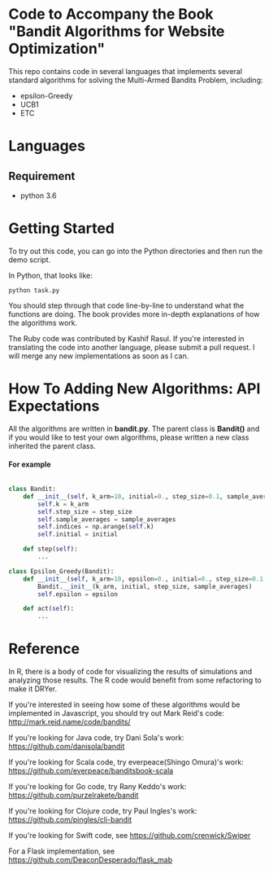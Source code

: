 # Code to Accompany the Book "Bandit Algorithms for Website Optimization"


This repo contains code in several languages that implements several standard algorithms for solving the Multi-Armed Bandits Problem, including:

* epsilon-Greedy
* UCB1
* ETC


# Languages

##  Requirement
- python 3.6  


# Getting Started

To try out this code, you can go into the Python directories and then run the demo script.

In Python, that looks like:

    python task.py

You should step through that code line-by-line to understand what the functions are doing. The book provides more in-depth explanations of how the algorithms work.

The Ruby code was contributed by Kashif Rasul. If you're interested in translating the code into another language, please submit a pull request. I will merge any new implementations as soon as I can.

# How To Adding New Algorithms: API Expectations

All the algorithms are written in **bandit.py**. 
The parent class is **Bandit()** and if you would like to test your own algorithms, please written a new class inherited the parent class.  

#### For example
```python

class Bandit:
    def __init__(self, k_arm=10, initial=0., step_size=0.1, sample_averages=False):
        self.k = k_arm
        self.step_size = step_size
        self.sample_averages = sample_averages 
        self.indices = np.arange(self.k) 
        self.initial = initial  

    def step(self):
        ...

class Epsilon_Greedy(Bandit):
    def __init__(self, k_arm=10, epsilon=0., initial=0., step_size=0.1, sample_averages=False):
        Bandit.__init__(k_arm, initial, step_size, sample_averages)
        self.epsilon = epsilon  

    def act(self):
        ...
```


# Reference
In R, there is a body of code for visualizing the results of simulations and analyzing those results. The R code would benefit from some refactoring to make it DRYer.

If you're interested in seeing how some of these algorithms would be implemented in Javascript, you should try out Mark Reid's code: http://mark.reid.name/code/bandits/

If you're looking for Java code, try Dani Sola's work: https://github.com/danisola/bandit

If you're looking for Scala code, try everpeace(Shingo Omura)'s work: https://github.com/everpeace/banditsbook-scala

If you're looking for Go code, try Rany Keddo's work: https://github.com/purzelrakete/bandit

If you're looking for Clojure code, try Paul Ingles's work: https://github.com/pingles/clj-bandit

If you're looking for Swift code, see https://github.com/crenwick/Swiper

For a Flask implementation, see https://github.com/DeaconDesperado/flask_mab